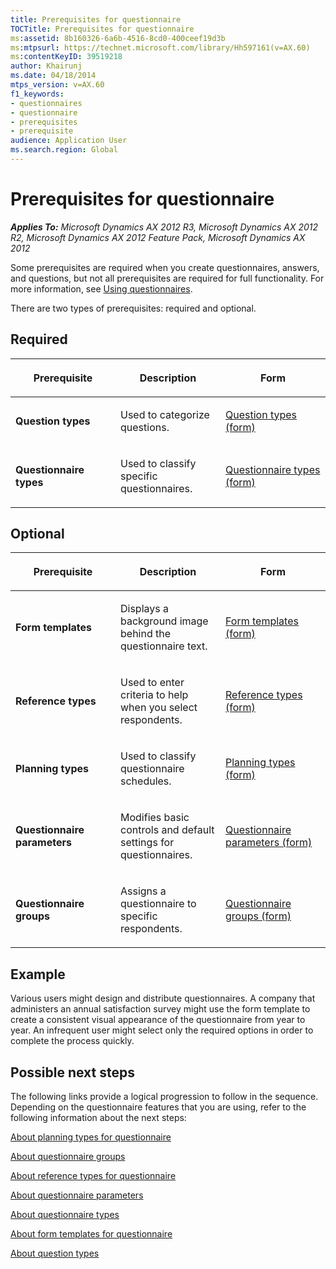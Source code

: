 ```yaml
---
title: Prerequisites for questionnaire
TOCTitle: Prerequisites for questionnaire
ms:assetid: 8b160326-6a6b-4516-8cd0-400ceef19d3b
ms:mtpsurl: https://technet.microsoft.com/library/Hh597161(v=AX.60)
ms:contentKeyID: 39519218
author: Khairunj
ms.date: 04/18/2014
mtps_version: v=AX.60
f1_keywords:
- questionnaires
- questionnaire
- prerequisites
- prerequisite
audience: Application User
ms.search.region: Global
---
```


# Prerequisites for questionnaire 


_**Applies To:** Microsoft Dynamics AX 2012 R3, Microsoft Dynamics AX 2012 R2, Microsoft Dynamics AX 2012 Feature Pack, Microsoft Dynamics AX 2012_

Some prerequisites are required when you create questionnaires, answers, and questions, but not all prerequisites are required for full functionality. For more information, see [Using questionnaires](using-questionnaires.md).

There are two types of prerequisites: required and optional.

## Required

<table>
<colgroup>
<col style="width: 33%" />
<col style="width: 33%" />
<col style="width: 33%" />
</colgroup>
<thead>
<tr class="header">
<th><p>Prerequisite</p></th>
<th><p>Description</p></th>
<th><p>Form</p></th>
</tr>
</thead>
<tbody>
<tr class="odd">
<td><p><strong>Question types</strong></p></td>
<td><p>Used to categorize questions.</p></td>
<td><p><a href="https://technet.microsoft.com/library/aa600758(v=ax.60)">Question types (form)</a></p></td>
</tr>
<tr class="even">
<td><p><strong>Questionnaire types</strong></p></td>
<td><p>Used to classify specific questionnaires.</p></td>
<td><p><a href="https://technet.microsoft.com/library/aa582848(v=ax.60)">Questionnaire types (form)</a></p></td>
</tr>
</tbody>
</table>


## Optional

<table>
<colgroup>
<col style="width: 33%" />
<col style="width: 33%" />
<col style="width: 33%" />
</colgroup>
<thead>
<tr class="header">
<th><p>Prerequisite</p></th>
<th><p>Description</p></th>
<th><p>Form</p></th>
</tr>
</thead>
<tbody>
<tr class="odd">
<td><p><strong>Form templates</strong></p></td>
<td><p>Displays a background image behind the questionnaire text.</p></td>
<td><p><a href="https://technet.microsoft.com/library/aa588059(v=ax.60)">Form templates (form)</a></p></td>
</tr>
<tr class="even">
<td><p><strong>Reference types</strong></p></td>
<td><p>Used to enter criteria to help when you select respondents.</p></td>
<td><p><a href="https://technet.microsoft.com/library/aa570248(v=ax.60)">Reference types (form)</a></p></td>
</tr>
<tr class="odd">
<td><p><strong>Planning types</strong></p></td>
<td><p>Used to classify questionnaire schedules.</p></td>
<td><p><a href="https://technet.microsoft.com/library/hh597289(v=ax.60)">Planning types (form)</a></p></td>
</tr>
<tr class="even">
<td><p><strong>Questionnaire parameters</strong></p></td>
<td><p>Modifies basic controls and default settings for questionnaires.</p></td>
<td><p><a href="https://technet.microsoft.com/library/aa550238(v=ax.60)">Questionnaire parameters (form)</a></p></td>
</tr>
<tr class="odd">
<td><p><strong>Questionnaire groups</strong></p></td>
<td><p>Assigns a questionnaire to specific respondents.</p></td>
<td><p><a href="https://technet.microsoft.com/library/aa620437(v=ax.60)">Questionnaire groups (form)</a></p></td>
</tr>
</tbody>
</table>


## Example

Various users might design and distribute questionnaires. A company that administers an annual satisfaction survey might use the form template to create a consistent visual appearance of the questionnaire from year to year. An infrequent user might select only the required options in order to complete the process quickly.

## Possible next steps

The following links provide a logical progression to follow in the sequence. Depending on the questionnaire features that you are using, refer to the following information about the next steps:

[About planning types for questionnaire](about-planning-types-for-questionnaire.md)

[About questionnaire groups](about-questionnaire-groups.md)

[About reference types for questionnaire](about-reference-types-for-questionnaire.md)

[About questionnaire parameters](about-questionnaire-parameters.md)

[About questionnaire types](about-questionnaire-types.md)

[About form templates for questionnaire](about-form-templates-for-questionnaire.md)

[About question types](about-question-types.md)

  


